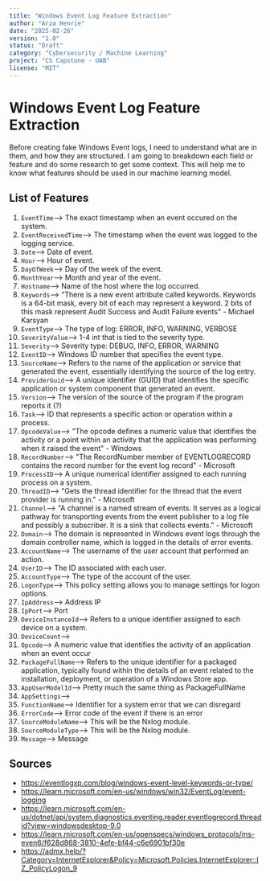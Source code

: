 ```yaml
---
title: "Windows Event Log Feature Extraction"
author: "Arza Henrie"
date: "2025-02-26"
version: "1.0"
status: "Draft"
category: "Cybersecurity / Machine Learning"
project: "CS Capstone - UAB"
license: "MIT"
---
```


# Windows Event Log Feature Extraction

Before creating fake Windows Event logs, I need to understand what are in them, and how they are structured. I am going to breakdown each field or feature and do some research to get some context. This will help me to know what features should be used in our machine learning model.

## List of Features
1. `EventTime`--> The exact timestamp when an event occured on the system.
2. `EventReceivedTime`--> The timestamp when the event was logged to the logging service.
3. `Date`--> Date of event.
4. `Hour`--> Hour of event.
5. `DayOfWeek`--> Day of the week of the event.
6. `MonthYear`--> Month and year of the event.
7. `Hostname`--> Name of the host where the log occurred.
8. `Keywords`--> "There is a new event attribute called keywords. Keywords is a 64-bit mask, every bit of each may represent a keyword. 2 bits of this mask represent Audit Success and Audit Failure events" - Michael Karsyan
9. `EventType`--> The type of log: ERROR, INFO, WARNING, VERBOSE
10. `SeverityValue`--> 1-4 int that is tied to the severity type.
11. `Severity`--> Severity type: DEBUG, INFO, ERROR, WARNING
12. `EventID`--> Windows ID number that specifies the event type.
13. `SourceName`--> Refers to the name of the application or service that generated the event, essentially identifying the source of the log entry.
14. `ProviderGuid`--> A unique identifier (GUID) that identifies the specific application or system component that generated an event.
15. `Version`--> The version of the source of the program if the program reports it (?)
16. `Task`--> ID that represents a specific action or operation within a process.
17. `OpcodeValue`--> "The opcode defines a numeric value that identifies the activity or a point within an activity that the application was performing when it raised the event" - Windows
18. `RecordNumber`--> "The RecordNumber member of EVENTLOGRECORD contains the record number for the event log record" - Microsoft
19. `ProcessID`--> A unique numerical identifier assigned to each running process on a system.
20. `ThreadID`--> "Gets the thread identifier for the thread that the event provider is running in." - Microsoft
21. `Channel`--> "A channel is a named stream of events. It serves as a logical pathway for transporting events from the event publisher to a log file and possibly a subscriber. It is a sink that collects events." - Microsoft
22. `Domain`--> The domain is represented in Windows event logs through the domain controller name, which is logged in the details of error events.
23. `AccountName`--> The username of the user account that performed an action.
24. `UserID`--> The ID associated with each user.
25. `AccountType`--> The type of the account of the user.
26. `LogonType`--> This policy setting allows you to manage settings for logon options.
27. `IpAddress`--> Address IP
28. `IpPort`--> Port
29. `DeviceInstanceId`--> Refers to a unique identifier assigned to each device on a system.
30. `DeviceCount`-->
31. `Opcode`--> A numeric value that identifies the activity of an application when an event occur
32. `PackageFullName`--> Refers to the unique identifier for a packaged application, typically found within the details of an event related to the installation, deployment, or operation of a Windows Store app.
33. `AppUserModelId`--> Pretty much the same thing as PackageFullName
34. `AppSettings`-->
35. `FunctionName`--> Identifier for a system error that we can disregard
36. `ErrorCode`--> Error code of the event if there is an error
37. `SourceModuleName`--> This will be the Nxlog module.
38. `SourceModuleType`--> This will be the Nxlog module.
39. `Message`--> Message


## Sources
- https://eventlogxp.com/blog/windows-event-level-keywords-or-type/
- https://learn.microsoft.com/en-us/windows/win32/EventLog/event-logging
- https://learn.microsoft.com/en-us/dotnet/api/system.diagnostics.eventing.reader.eventlogrecord.threadid?view=windowsdesktop-9.0
- https://learn.microsoft.com/en-us/openspecs/windows_protocols/ms-even6/f628d868-3810-4efe-bf44-c6e6901bf30e
- https://admx.help/?Category=InternetExplorer&Policy=Microsoft.Policies.InternetExplorer::IZ_PolicyLogon_9
